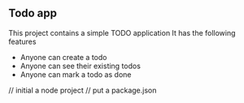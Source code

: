 ## Todo app

This project contains a simple TODO application
It has the following features 


- Anyone can create a todo
- Anyone can see their existing todos
- Anyone can mark a todo as done

// initial a node project
// put a package.json

